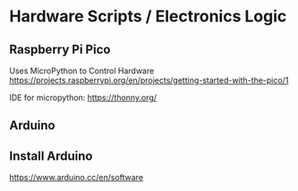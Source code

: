 # Hardware Scripts / Electronics Logic

## Raspberry Pi Pico 
Uses MicroPython to Control Hardware 
https://projects.raspberrypi.org/en/projects/getting-started-with-the-pico/1

IDE for micropython:
https://thonny.org/

## Arduino 

## Install Arduino 
https://www.arduino.cc/en/software
